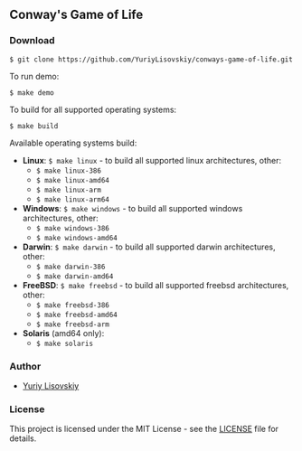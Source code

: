## Conway's Game of Life
### Download
```
$ git clone https://github.com/YuriyLisovskiy/conways-game-of-life.git
```
To run demo:
```
$ make demo
```
To build for all supported operating systems:
```
$ make build
```
Available operating systems build:
* **Linux**: `$ make linux` - to build all supported linux architectures, other:
	* `$ make linux-386`
	* `$ make linux-amd64`
	* `$ make linux-arm`
	* `$ make linux-arm64`
* **Windows**: `$ make windows` - to build all supported windows architectures, other:
	* `$ make windows-386`
	* `$ make windows-amd64`
* **Darwin**: `$ make darwin` - to build all supported darwin architectures, other:
	* `$ make darwin-386`
	* `$ make darwin-amd64`
* **FreeBSD**: `$ make freebsd` - to build all supported freebsd architectures, other:
	* `$ make freebsd-386`
	* `$ make freebsd-amd64`
	* `$ make freebsd-arm`
* **Solaris** (amd64 only):
	* `$ make solaris`
### Author
* [Yuriy Lisovskiy](https://github.com/YuriyLisovskiy)
### License
This project is licensed under the MIT License - see the [LICENSE](LICENSE) file for details.

